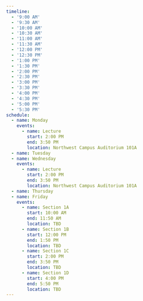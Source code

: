 ```yaml
---
timeline:
  - '9:00 AM'
  - '9:30 AM'
  - '10:00 AM'
  - '10:30 AM'
  - '11:00 AM'
  - '11:30 AM'
  - '12:00 PM'
  - '12:30 PM'
  - '1:00 PM'
  - '1:30 PM'
  - '2:00 PM'
  - '2:30 PM'
  - '3:00 PM'
  - '3:30 PM'
  - '4:00 PM'
  - '4:30 PM'
  - '5:00 PM'
  - '5:30 PM'
schedule:
  - name: Monday
    events:
      - name: Lecture
        start: 2:00 PM
        end: 3:50 PM
        location: Northwest Campus Auditorium 101A
  - name: Tuesday
  - name: Wednesday
    events:
      - name: Lecture
        start: 2:00 PM
        end: 3:50 PM
        location: Northwest Campus Auditorium 101A
  - name: Thursday
  - name: Friday
    events:
      - name: Section 1A
        start: 10:00 AM
        end: 11:50 AM
        location: TBD
      - name: Section 1B
        start: 12:00 PM
        end: 1:50 PM
        location: TBD
      - name: Section 1C
        start: 2:00 PM
        end: 3:50 PM
        location: TBD
      - name: Section 1D
        start: 4:00 PM
        end: 5:50 PM
        location: TBD
---
```

